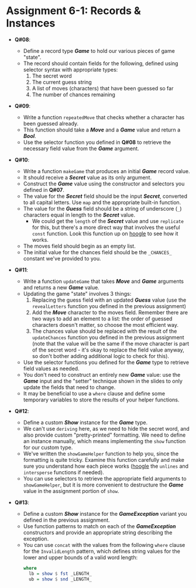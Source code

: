 # **Assignment 6-1: Records & Instances**

* **Q#08**:
  * Define a record type ***Game*** to hold our various pieces of game "state".
  * The record should contain fields for the following, defined using selector syntax with appropriate types:
    1. The secret word
    2. The current guess string
    3. A list of moves (characters) that have been guessed so far
    4. The number of chances remaining

* **Q#09**:
  * Write a function `repeatedMove` that checks whether a character has been guessed already.
  * This function should take a ***Move*** and a ***Game*** value and return a ***Bool***.
  * Use the selector function you defined in **Q#08** to retrieve the necessary field value from the ***Game*** argument.

* **Q#10**:
  * Write a function `makeGame` that produces an initial ***Game*** record value.
  * It should receive a ***Secret*** value as its only argument.
  * Construct the ***Game*** value using the constructor and selectors you defined in **Q#07**.
  * The value for the ***Secret*** field should be the input ***Secret***, converted to all capital letters. Use `map` and the appropriate built-in function.
  * The value for the ***Guess*** field should be a string of underscore (`_`) characters equal in length to the ***Secret*** value.
    * We could get the `length` of the ***Secret*** value and use `replicate` for this, but there's a more direct way that involves the useful `const` function. Look this function up on [hoogle](https://hoogle.haskell.org) to see how it works.
  * The moves field should begin as an empty list.
  * The initial value for the chances field should be the `_CHANCES_` constant we've provided to you.

* **Q#11**:
  * Write a function `updateGame` that takes ***Move*** and ***Game*** arguments and returns a new ***Game*** value.
  * Updating the game "state" involves 3 things:
    1. Replacing the guess field with an updated ***Guess*** value (use the `revealLetters` function you defined in the previous assignment)
    2. Add the ***Move*** character to the moves field. Remember there are two ways to add an element to a list: the order of guessed characters doesn't matter, so choose the most efficient way.
    3. The chances value should be replaced with the result of the `updateChances` function you defined in the previous assignment (note that the value will be the same if the move character is part of the secret word - it's okay to replace the field value anyway, so don't bother adding additional logic to check for this).
  * Use the selector functions you defined for the ***Game*** type to retrieve field values as needed.
  * You don't need to construct an entirely new ***Game*** value: use the ***Game*** input and the "setter" technique shown in the slides to only update the fields that need to change.
  * It may be beneficial to use a `where` clause and define some temporary variables to store the results of your helper functions.

* **Q#12**:
  * Define a custom ***Show*** instance for the ***Game*** type.
  * We can't use `deriving` here, as we need to hide the secret word, and also provide custom "pretty-printed" formatting. We need to define an instance manually, which means implementing the `show` function for our custom type.
  * We've written the `showGameHelper` function to help you, since the formatting is quite tricky. Examine this function carefully and make sure you understand how each piece works ([hoogle](https://hoogle.haskell.org) the `unlines` and `intersperse` functions if needed).
  * You can use selectors to retrieve the appropriate field arguments to `showGameHelper`, but it is more convenient to destructure the ***Game*** value in the assignment portion of `show`.

* **Q#13**:
  * Define a custom ***Show*** instance for the ***GameException*** variant you defined in the previous assignment.
  * Use function patterns to match on each of the ***GameException*** constructors and provide an appropriate string describing the exception.
  * You can use `concat` with the values from the following `where` clause for the `InvalidLength` pattern, which defines string values for the lower and upper bounds of a valid word length:
    ```haskell
    where
      lb = show $ fst _LENGTH_
      ub = show $ snd _LENGTH_
    ```